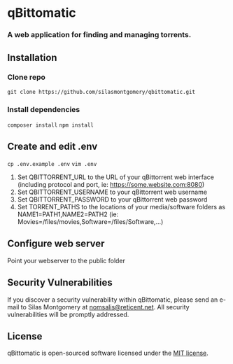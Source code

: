 # qBittomatic
### A web application for finding and managing torrents.

## Installation

### Clone repo
`git clone https://github.com/silasmontgomery/qbittomatic.git`

### Install dependencies
`composer install`
`npm install`

## Create and edit .env
`cp .env.example .env`
`vim .env`
1. Set QBITTORRENT_URL to the URL of your qBittorrent web interface (including protocol and port, ie: https://some.website.com:8080)
2. Set QBITTORRENT_USERNAME to your qBittorrent web username
3. Set QBITTORRENT_PASSWORD to your qBittorrent web password
4. Set TORRENT_PATHS to the locations of your media/software folders as NAME1=PATH1,NAME2=PATH2 (ie: Movies=/files/movies,Software=/files/Software,...)

## Configure web server
Point your webserver to the public folder

## Security Vulnerabilities

If you discover a security vulnerability within qBittomatic, please send an e-mail to Silas Montgomery at nomsalis@reticent.net. All security vulnerabilities will be promptly addressed.

## License

qBittomatic is open-sourced software licensed under the [MIT license](https://opensource.org/licenses/MIT).
